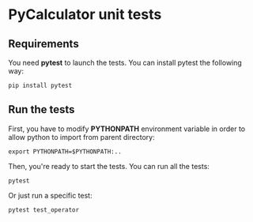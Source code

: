 # PyCalculator unit tests

## Requirements

You need **pytest** to launch the tests. You can install pytest the following way:

```
pip install pytest
```

## Run the tests

First, you have to modify **PYTHONPATH** environment variable in order to allow python to import from parent directory:

```
export PYTHONPATH=$PYTHONPATH:..
```

Then, you're ready to start the tests. You can run all the tests:

```
pytest
```

Or just run a specific test:

```
pytest test_operator
```